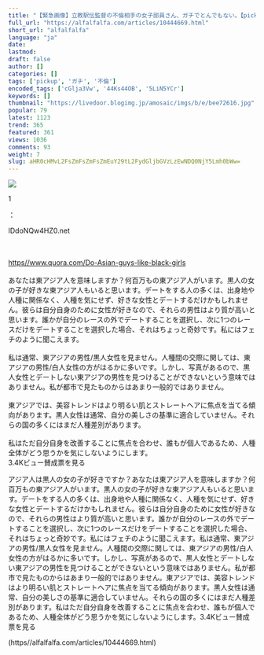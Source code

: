```yaml
---
title: "【緊急画像】立教駅伝監督の不倫相手の女子部員さん、ガチでとんでもない。【pickup】 "
full_url: "https://alfalfalfa.com/articles/10444669.html"
short_url: "alfalfalfa"
language: "ja"
date: 
lastmod: 
draft: false
author: []
categories: []
tags: ['pickup', 'ガチ', '不倫']
encoded_tags: ['cGlja3Vw', '44Ks44OB', '5LiN5YCr']
keywords: []
thumbnail: "https://livedoor.blogimg.jp/amosaic/imgs/b/e/bee72616.jpg"
popular: 79
latest: 1123
trend: 365
featured: 361
views: 1036
comments: 93
weight: 7
slug: aHR0cHMvL2FsZmFsZmFsZmEuY29tL2FydGljbGVzLzEwNDQ0NjY5Lmh0bWw=
---
```


![](https://livedoor.blogimg.jp/amosaic/imgs/b/e/bee72616.jpg)

<div><p class='res_info'><p class='res_num'>1</p>：<p class='res_name'></p><p class='res_matome'><p class='res_id'>IDdoNQw4HZ0.net</p></p></p><br> <br> <a href='https//www.quora.com/Do-Asian-guys-like-black-girls' target='_blank' rel='nofollow'>https//www.quora.com/Do-Asian-guys-like-black-girls</a><br> <br> あなたは東アジア人を意味しますか？何百万もの東アジア人がいます。黒人の女の子が好きな東アジア人もいると思います。デートをする人の多くは、出身地や人種に関係なく、人種を気にせず、好きな女性とデートするだけかもしれません。彼らは自分自身のために女性が好きなので、それらの男性はより質が高いと思います。誰かが自分のレースの外でデートすることを選択し、次に1つのレースだけをデートすることを選択した場合、それはちょっと奇妙です。私にはフェチのように聞こえます。<br> <br> 私は通常、東アジアの男性/黒人女性を見ません。人種間の交際に関しては、東アジアの男性/白人女性の方がはるかに多いです。しかし、写真があるので、黒人女性とデートしない東アジアの男性を見つけることができないという意味ではありません。私が都市で見たものからはあまり一般的ではありません。<br> <br> 東アジアでは、美容トレンドはより明るい肌とストレートヘアに焦点を当てる傾向があります。黒人女性は通常、自分の美しさの基準に適合していません。それらの国の多くにはまだ人種差別があります。<br> <br> 私はただ自分自身を改善することに焦点を合わせ、誰もが個人であるため、人種全体がどう思うかを気にしないようにします。<br> 3.4Kビュー賛成票を見る<p>アジア人は黒人の女の子が好きですか？あなたは東アジア人を意味しますか？何百万もの東アジア人がいます。黒人の女の子が好きな東アジア人もいると思います。デートをする人の多くは、出身地や人種に関係なく、人種を気にせず、好きな女性とデートするだけかもしれません。彼らは自分自身のために女性が好きなので、それらの男性はより質が高いと思います。誰かが自分のレースの外でデートすることを選択し、次に1つのレースだけをデートすることを選択した場合、それはちょっと奇妙です。私にはフェチのように聞こえます。私は通常、東アジアの男性/黒人女性を見ません。人種間の交際に関しては、東アジアの男性/白人女性の方がはるかに多いです。しかし、写真があるので、黒人女性とデートしない東アジアの男性を見つけることができないという意味ではありません。私が都市で見たものからはあまり一般的ではありません。東アジアでは、美容トレンドはより明るい肌とストレートヘアに焦点を当てる傾向があります。黒人女性は通常、自分の美しさの基準に適合していません。それらの国の多くにはまだ人種差別があります。私はただ自分自身を改善することに焦点を合わせ、誰もが個人であるため、人種全体がどう思うかを気にしないようにします。3.4Kビュー賛成票を見る</p></div>

(https//alfalfalfa.com/articles/10444669.html)
